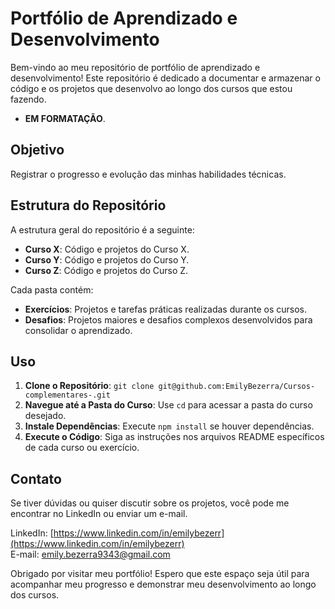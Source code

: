 # Portfólio de Aprendizado e Desenvolvimento

Bem-vindo ao meu repositório de portfólio de aprendizado e desenvolvimento! Este repositório é dedicado a documentar e armazenar o código e os projetos que desenvolvo ao longo dos cursos que estou fazendo.

- **EM FORMATAÇÃO**.

## Objetivo

Registrar o progresso e evolução das minhas habilidades técnicas.

## Estrutura do Repositório

A estrutura geral do repositório é a seguinte:

- **Curso X**: Código e projetos do Curso X.
- **Curso Y**: Código e projetos do Curso Y.
- **Curso Z**: Código e projetos do Curso Z.

Cada pasta contém: 

- **Exercícios**: Projetos e tarefas práticas realizadas durante os cursos.
- **Desafios**: Projetos maiores e desafios complexos desenvolvidos para consolidar o aprendizado.
  
## Uso

1. **Clone o Repositório**: `git clone git@github.com:EmilyBezerra/Cursos-complementares-.git`
2. **Navegue até a Pasta do Curso**: Use `cd` para acessar a pasta do curso desejado.
3. **Instale Dependências**: Execute `npm install` se houver dependências.
4. **Execute o Código**: Siga as instruções nos arquivos README específicos de cada curso ou exercício.

## Contato

Se tiver dúvidas ou quiser discutir sobre os projetos, você pode me encontrar no LinkedIn ou enviar um e-mail.

LinkedIn: [https://www.linkedin.com/in/emilybezerr](https://www.linkedin.com/in/emilybezerr)  
E-mail: [emily.bezerra9343@gmail.com](mailto:emily.bezerra9343@gmail.com)

Obrigado por visitar meu portfólio! Espero que este espaço seja útil para acompanhar meu progresso e demonstrar meu desenvolvimento ao longo dos cursos.

